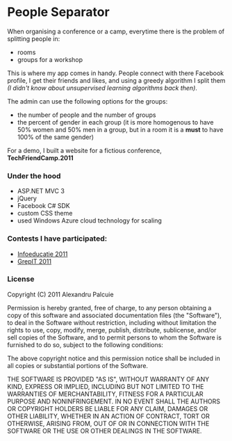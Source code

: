 # People Separator
When organising a conference or a camp, everytime there is the problem of splitting people in:
* rooms
* groups for a workshop

This is where my app comes in handy. People connect with there Facebook profile, I get their friends and likes, and using a greedy algorithm I split them _(I didn't know about unsupervised learning algorithms back then)_.

The admin can use the following options for the groups:
* the number of people and the number of groups
* the percent of gender in each group (it is more homogenous to have 50% women and 50% men in a group, but in a room it is a **must** to have 100% of the same gender)

For a demo, I built a website for a fictious conference, **TechFriendCamp.2011**

### Under the hood
* ASP.NET MVC 3
* jQuery
* Facebook C# SDK
* custom CSS theme
* used Windows Azure cloud technology for scaling

### Contests I have participated:
* [Infoeducatie 2011](http://infoeducatie.ro/participanti.php?what=1249)
* [GrepIT 2011](http://www.grepit.info/proiecte/people-separator/)

### License

Copyright (C) 2011 Alexandru Palcuie

Permission is hereby granted, free of charge, to any person obtaining a copy of
this software and associated documentation files (the "Software"), to deal in
the Software without restriction, including without limitation the rights to
use, copy, modify, merge, publish, distribute, sublicense, and/or sell copies
of the Software, and to permit persons to whom the Software is furnished to do
so, subject to the following conditions:

The above copyright notice and this permission notice shall be included in all
copies or substantial portions of the Software.

THE SOFTWARE IS PROVIDED "AS IS", WITHOUT WARRANTY OF ANY KIND, EXPRESS OR
IMPLIED, INCLUDING BUT NOT LIMITED TO THE WARRANTIES OF MERCHANTABILITY,
FITNESS FOR A PARTICULAR PURPOSE AND NONINFRINGEMENT. IN NO EVENT SHALL THE
AUTHORS OR COPYRIGHT HOLDERS BE LIABLE FOR ANY CLAIM, DAMAGES OR OTHER
LIABILITY, WHETHER IN AN ACTION OF CONTRACT, TORT OR OTHERWISE, ARISING FROM,
OUT OF OR IN CONNECTION WITH THE SOFTWARE OR THE USE OR OTHER DEALINGS IN THE
SOFTWARE.
